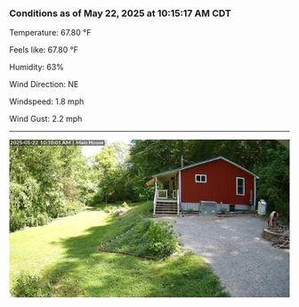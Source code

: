 ### Conditions as of May 22, 2025 at 10:15:17 AM CDT 

Temperature: 67.80 &deg;F

Feels like: 67.80 &deg;F

Humidity: 63%

Wind Direction: NE

Windspeed: 1.8 mph

Wind Gust: 2.2 mph

---

<img src="./images/latest.jpeg"/>

